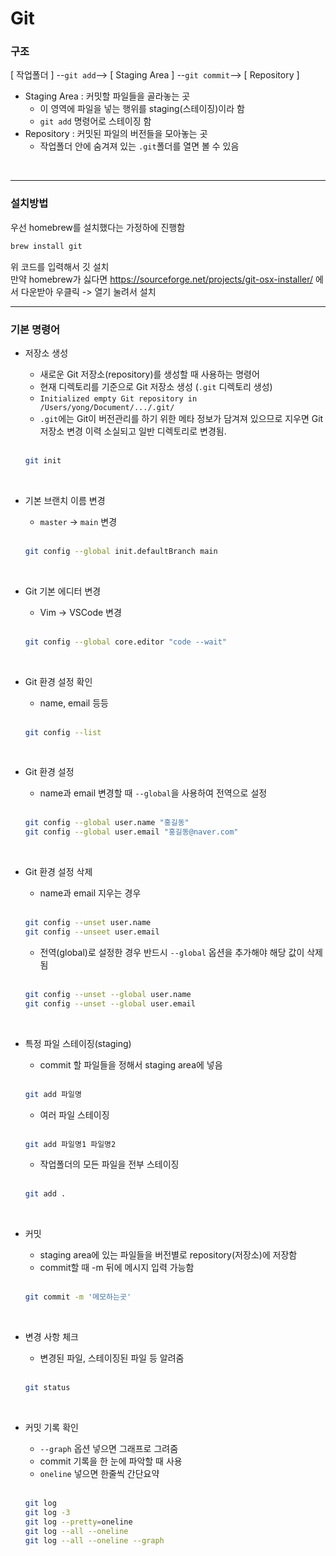 # Git

### 구조

[ 작업폴더 ] --`git add`--> [ Staging Area ] --`git commit`--> [ Repository ]

- Staging Area : 커밋할 파일들을 골라놓는 곳
  - 이 영역에 파일을 넣는 행위를 staging(스테이징)이라 함
  - `git add` 명령어로 스테이징 함
- Repository : 커밋된 파일의 버전들을 모아놓는 곳
  - 작업폴더 안에 숨겨져 있는 `.git`폴더를 열면 볼 수 있음

<br>

---

### 설치방법

우선 homebrew를 설치했다는 가정하에 진행함

```zsh
brew install git
```
위 코드를 입력해서 깃 설치<br>
만약 homebrew가 싫다면 https://sourceforge.net/projects/git-osx-installer/ 에서 다운받아 우클릭 -> 열기 눌려서 설치


---

### 기본 명령어

- 저장소 생성
  - 새로운 Git 저장소(repository)를 생성할 때 사용하는 명령어
  - 현재 디렉토리를 기준으로 Git 저장소 생성 (`.git` 디렉토리 생성)
  - `Initialized empty Git repository in /Users/yong/Document/.../.git/`
  - `.git`에는 Git이 버전관리를 하기 위한 메타 정보가 담겨져 있으므로 지우면 Git 저장소 변경 이력 소실되고 일반 디렉토리로 변경됨.
  
  <br>
  
  ```zsh
  git init
  ```

<br>

- 기본 브랜치 이름 변경
  - `master` -> `main` 변경
  
  <br>
  
  ```zsh
  git config --global init.defaultBranch main
  ```

<br>

- Git 기본 에디터 변경
  - Vim -> VSCode 변경
  
  <br>
  
  ```zsh
  git config --global core.editor "code --wait"
  ```

<br>

- Git 환경 설정 확인
  - name, email 등등
  
  <br>
  
  ```zsh
  git config --list
  ```

<br>

- Git 환경 설정
  - name과 email 변경할 때 `--global`을 사용하여 전역으로 설정
  
  <br>
  
  ```zsh
  git config --global user.name "홍길동"
  git config --global user.email "홍길동@naver.com"
  ```

<br>

- Git 환경 설정 삭제
  - name과 email 지우는 경우
  
  <br>
  
  ```zsh
  git config --unset user.name
  git config --unseet user.email
  ```
  - 전역(global)로 설정한 경우 반드시 `--global` 옵션을 추가해야 해당 값이 삭제됨
  
  <br>

  ```zsh
  git config --unset --global user.name
  git config --unset --global user.email
  ```

<br>

- 특정 파일 스테이징(staging)
  - commit 할 파일들을 정해서 staging area에 넣음
  
  <br>
  
  ```zsh
  git add 파일명
  ```
  - 여러 파일 스테이징
  
  <br>
  
  ```zsh
  git add 파일명1 파일명2
  ```
  - 작업폴더의 모든 파일을 전부 스테이징
  
  <br>
  
  ```zsh
  git add .
  ```
  
<br>

- 커밋
  - staging area에 있는 파일들을 버전별로 repository(저장소)에 저장함
  - commit할 때 -m 뒤에 메시지 입력 가능함
  
  <br>
  
  ```zsh
  git commit -m '메모하는곳'
  ```

<br>

- 변경 사항 체크
  - 변경된 파일, 스테이징된 파일 등 알려줌
  
  <br>
  
  ```zsh
  git status
  ```

<br>

- 커밋 기록 확인
  - `--graph` 옵션 넣으면 그래프로 그려줌
  - commit 기록을 한 눈에 파악할 때 사용
  - `oneline` 넣으면 한줄씩 간단요약
  <br>
  
  ```zsh
  git log
  git log -3
  git log --pretty=oneline
  git log --all --oneline
  git log --all --oneline --graph
  ```
